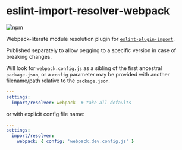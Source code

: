 # eslint-import-resolver-webpack

[![npm](https://img.shields.io/npm/v/eslint-import-resolver-webpack.svg)](https://www.npmjs.com/package/eslint-import-resolver-webpack)

Webpack-literate module resolution plugin for [`eslint-plugin-import`](https://www.npmjs.com/package/eslint-plugin-import).

Published separately to allow pegging to a specific version in case of breaking
changes.

Will look for `webpack.config.js` as a sibling of the first ancestral `package.json`,
or a `config` parameter may be provided with another filename/path relative to the
`package.json`.

```yaml
---
settings:
  import/resolver: webpack  # take all defaults
```

or with explicit config file name:

```yaml
---
settings:
  import/resolver:
    webpack: { config: 'webpack.dev.config.js' }
```
